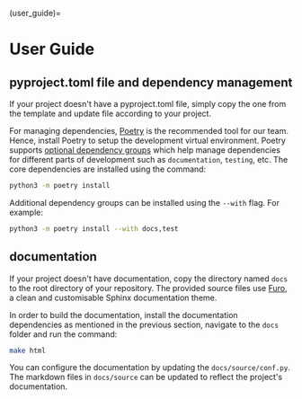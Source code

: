 (user_guide)=

# User Guide

## pyproject.toml file and dependency management

If your project doesn't have a pyproject.toml file, simply copy the one from the 
template and update file according to your project.

For managing dependencies, [Poetry](https://python-poetry.org/) is the recommended tool
for our team. Hence, install Poetry to setup the development virtual environment. Poetry
supports [optional dependency groups](https://python-poetry.org/docs/managing-dependencies/#optional-groups)
which help manage dependencies for different parts of development such as `documentation`,
`testing`, etc. The core dependencies are installed using the command:

```bash
python3 -m poetry install
```

Additional dependency groups can be installed using the `--with` flag. For example:

```bash
python3 -m poetry install --with docs,test
```

## documentation

If your project doesn't have documentation, copy the directory named `docs` to the root
directory of your repository. The provided source files use [Furo](https://pradyunsg.me/furo/),
a clean and customisable Sphinx documentation theme.

In order to build the documentation, install the documentation dependencies as mentioned
in the previous section, navigate to the `docs` folder and run the command:

```bash
make html
```

You can configure the documentation by updating the `docs/source/conf.py`. The markdown
files in `docs/source` can be updated to reflect the project's documentation.
